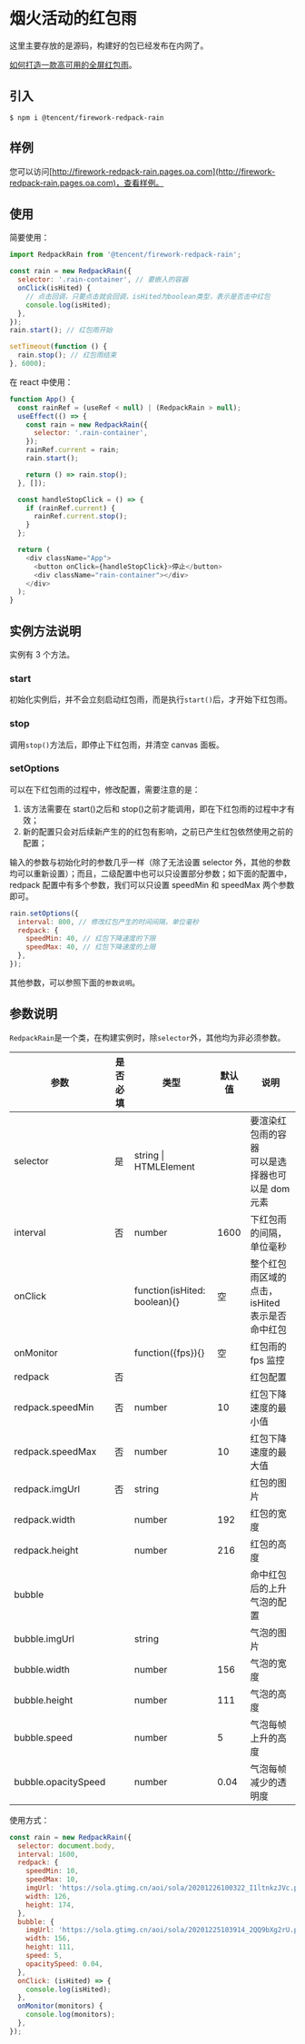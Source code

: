 # 烟火活动的红包雨

这里主要存放的是源码，构建好的包已经发布在内网了。

[如何打造一款高可用的全屏红包雨](https://www.xiabingbao.com/post/canvas/canvas-redpackrain.html)。

## 引入

```shell
$ npm i @tencent/firework-redpack-rain
```

## 样例

您可以访问[http://firework-redpack-rain.pages.oa.com](http://firework-redpack-rain.pages.oa.com)，查看样例。

## 使用

简要使用：

```javascript
import RedpackRain from '@tencent/firework-redpack-rain';

const rain = new RedpackRain({
  selector: '.rain-container', // 要嵌入的容器
  onClick(isHited) {
    // 点击回调，只要点击就会回调，isHited为boolean类型，表示是否击中红包
    console.log(isHited);
  },
});
rain.start(); // 红包雨开始

setTimeout(function () {
  rain.stop(); // 红包雨结束
}, 6000);
```

在 react 中使用：

```javascript
function App() {
  const rainRef = (useRef < null) | (RedpackRain > null);
  useEffect(() => {
    const rain = new RedpackRain({
      selector: '.rain-container',
    });
    rainRef.current = rain;
    rain.start();

    return () => rain.stop();
  }, []);

  const handleStopClick = () => {
    if (rainRef.current) {
      rainRef.current.stop();
    }
  };

  return (
    <div className="App">
      <button onClick={handleStopClick}>停止</button>
      <div className="rain-container"></div>
    </div>
  );
}
```

## 实例方法说明

实例有 3 个方法。

### start

初始化实例后，并不会立刻启动红包雨，而是执行`start()`后，才开始下红包雨。

### stop

调用`stop()`方法后，即停止下红包雨，并清空 canvas 面板。

### setOptions

可以在下红包雨的过程中，修改配置，需要注意的是：

1. 该方法需要在 start()之后和 stop()之前才能调用，即在下红包雨的过程中才有效；
2. 新的配置只会对后续新产生的的红包有影响，之前已产生红包依然使用之前的配置；

输入的参数与初始化时的参数几乎一样（除了无法设置 selector 外，其他的参数均可以重新设置）；而且，二级配置中也可以只设置部分参数；如下面的配置中，redpack 配置中有多个参数，我们可以只设置 speedMin 和 speedMax 两个参数即可。

```javascript
rain.setOptions({
  interval: 800, // 修改红包产生的时间间隔，单位毫秒
  redpack: {
    speedMin: 40, // 红包下降速度的下限
    speedMax: 40, // 红包下降速度的上限
  },
});
```

其他参数，可以参照下面的`参数说明`。

## 参数说明

`RedpackRain`是一个类，在构建实例时，除`selector`外，其他均为非必须参数。

| 参数                | 是否必填 | 类型                         | 默认值 | 说明                                                 |
| ------------------- | -------- | ---------------------------- | ------ | ---------------------------------------------------- |
| selector            | 是       | string \| HTMLElement        |        | 要渲染红包雨的容器<br/>可以是选择器也可以是 dom 元素 |
| interval            | 否       | number                       | 1600   | 下红包雨的间隔，单位毫秒                             |
| onClick             |          | function(isHited: boolean){} | 空     | 整个红包雨区域的点击，isHited 表示是否命中红包       |
| onMonitor           |          | function({fps}){}            | 空     | 红包雨的 fps 监控                                    |
| redpack             | 否       |                              |        | 红包配置                                             |
| redpack.speedMin    | 否       | number                       | 10     | 红包下降速度的最小值                                 |
| redpack.speedMax    | 否       | number                       | 10     | 红包下降速度的最大值                                 |
| redpack.imgUrl      | 否       | string                       |        | 红包的图片                                           |
| redpack.width       |          | number                       | 192    | 红包的宽度                                           |
| redpack.height      |          | number                       | 216    | 红包的高度                                           |
| bubble              |          |                              |        | 命中红包后的上升气泡的配置                           |
| bubble.imgUrl       |          | string                       |        | 气泡的图片                                           |
| bubble.width        |          | number                       | 156    | 气泡的宽度                                           |
| bubble.height       |          | number                       | 111    | 气泡的高度                                           |
| bubble.speed        |          | number                       | 5      | 气泡每帧上升的高度                                   |
| bubble.opacitySpeed |          | number                       | 0.04   | 气泡每帧减少的透明度                                 |

使用方式：

```javascript
const rain = new RedpackRain({
  selector: document.body,
  interval: 1600,
  redpack: {
    speedMin: 10,
    speedMax: 10,
    imgUrl: 'https://sola.gtimg.cn/aoi/sola/20201226100322_I1ltnkzJVc.png',
    width: 126,
    height: 174,
  },
  bubble: {
    imgUrl: 'https://sola.gtimg.cn/aoi/sola/20201225103914_2QQ9bXg2rU.png',
    width: 156,
    height: 111,
    speed: 5,
    opacitySpeed: 0.04,
  },
  onClick: (isHited) => {
    console.log(isHited);
  },
  onMonitor(monitors) {
    console.log(monitors);
  },
});
```
